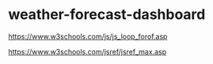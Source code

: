 # weather-forecast-dashboard

https://www.w3schools.com/js/js_loop_forof.asp

https://www.w3schools.com/jsref/jsref_max.asp
